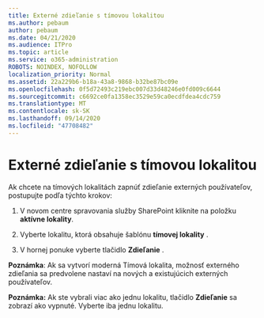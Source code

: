 ```yaml
---
title: Externé zdieľanie s tímovou lokalitou
ms.author: pebaum
author: pebaum
ms.date: 04/21/2020
ms.audience: ITPro
ms.topic: article
ms.service: o365-administration
ROBOTS: NOINDEX, NOFOLLOW
localization_priority: Normal
ms.assetid: 22a229b6-b18a-43a8-9868-b32be87bc09e
ms.openlocfilehash: 0f5d72493c219ebc007d33d48246e0fd009c6644
ms.sourcegitcommit: c6692ce0fa1358ec3529e59ca0ecdfdea4cdc759
ms.translationtype: MT
ms.contentlocale: sk-SK
ms.lasthandoff: 09/14/2020
ms.locfileid: "47708482"
---
```

# <a name="external-sharing-with-a-team-site"></a>Externé zdieľanie s tímovou lokalitou

Ak chcete na tímových lokalitách zapnúť zdieľanie externých používateľov, postupujte podľa týchto krokov: 
  
1. V novom centre spravovania služby SharePoint kliknite na položku **aktívne lokality**.
  
2. Vyberte lokalitu, ktorá obsahuje šablónu **tímovej lokality** . 
  
3. V hornej ponuke vyberte tlačidlo **Zdieľanie** . 
  
 **Poznámka**: Ak sa vytvorí moderná Tímová lokalita, možnosť externého zdieľania sa predvolene nastaví na nových a existujúcich externých používateľov. 
  
 **Poznámka:** Ak ste vybrali viac ako jednu lokalitu, tlačidlo **Zdieľanie** sa zobrazí ako vypnuté. Vyberte iba jednu lokalitu. 
  

